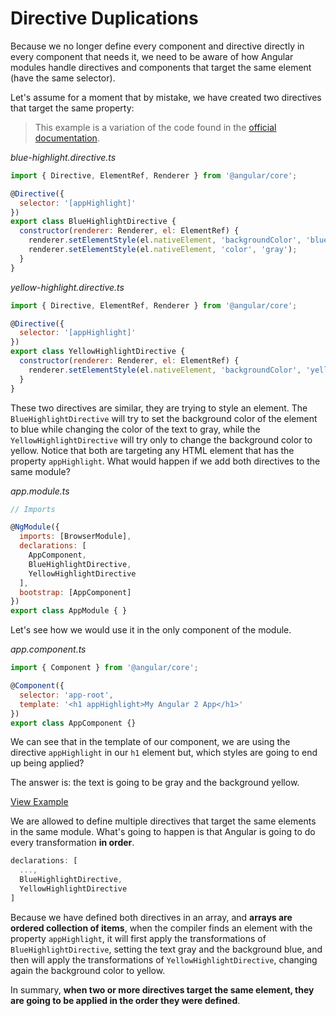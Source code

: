 # Directive Duplications

Because we no longer define every component and directive directly in every component that needs it, we need to be aware of how Angular modules handle directives and components that target the same element (have the same selector).

Let's assume for a moment that by mistake, we have created two directives that target the same property:

> This example is a variation of the code found in the [official documentation](https://angular.io/docs/ts/latest/guide/ngmodule.html#!#resolve-conflicts).

_blue-highlight.directive.ts_

```js
import { Directive, ElementRef, Renderer } from '@angular/core';

@Directive({
  selector: '[appHighlight]'
})
export class BlueHighlightDirective {
  constructor(renderer: Renderer, el: ElementRef) {
    renderer.setElementStyle(el.nativeElement, 'backgroundColor', 'blue');
    renderer.setElementStyle(el.nativeElement, 'color', 'gray');
  }
}
```

_yellow-highlight.directive.ts_

```js
import { Directive, ElementRef, Renderer } from '@angular/core';

@Directive({
  selector: '[appHighlight]'
})
export class YellowHighlightDirective {
  constructor(renderer: Renderer, el: ElementRef) {
    renderer.setElementStyle(el.nativeElement, 'backgroundColor', 'yellow');
  }
}
```

These two directives are similar, they are trying to style an element. The `BlueHighlightDirective` will try to set the background color of the element to blue while changing the color of the text to gray, while the `YellowHighlightDirective` will try only to change the background color to yellow. Notice that both are targeting any HTML element that has the property `appHighlight`. What would happen if we add both directives to the same module?

_app.module.ts_

```js
// Imports

@NgModule({
  imports: [BrowserModule],
  declarations: [
    AppComponent,
    BlueHighlightDirective,
    YellowHighlightDirective
  ],
  bootstrap: [AppComponent]
})
export class AppModule { }
```

Let's see how we would use it in the only component of the module.

_app.component.ts_

```js
import { Component } from '@angular/core';

@Component({
  selector: 'app-root',
  template: '<h1 appHighlight>My Angular 2 App</h1>'
})
export class AppComponent {}
```

We can see that in the template of our component, we are using the directive `appHighlight` in our `h1` element but, which styles are going to end up being applied?

The answer is: the text is going to be gray and the background yellow.

[View Example](https://plnkr.co/edit/yY3RRPDxf6urDfsMVNik?p=preview)

We are allowed to define multiple directives that target the same elements in the same module. What's going to happen is that Angular is going to do every transformation **in order**.

```js
declarations: [
  ...,
  BlueHighlightDirective,
  YellowHighlightDirective
]
```

Because we have defined both directives in an array, and **arrays are ordered collection of items**, when the compiler finds an element with the property `appHighlight`, it will first apply the transformations of `BlueHighlightDirective`, setting the text gray and the background blue, and then will apply the transformations of `YellowHighlightDirective`, changing again the background color to yellow.

In summary, **when two or more directives target the same element, they are going to be applied in the order they were defined**.
